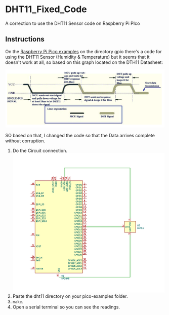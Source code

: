 # DHT11_Fixed_Code
A correction to use the DHT11 Sensor code on Raspberry Pi PIco

## Instructions
On the [Raspberry Pi Pico examples](https://github.com/raspberrypi/pico-examples) on the directory gpio there's a code for using the DHT11 Sensor (Humidity & Temperature) but it seems that it doesn't work at all, so based on this graph located on the DTH11 Datasheet:

![Graph](Graph.png)

SO based on that, I changed the code so that the Data arrives complete without corruption.

1. Do the Circuit connection.
   ![Schematic](Schematic.png)
2. Paste the dht11 directory on your pico-examples folder.
3. `make`.
4. Open a serial terminal so you can see the readings. 
